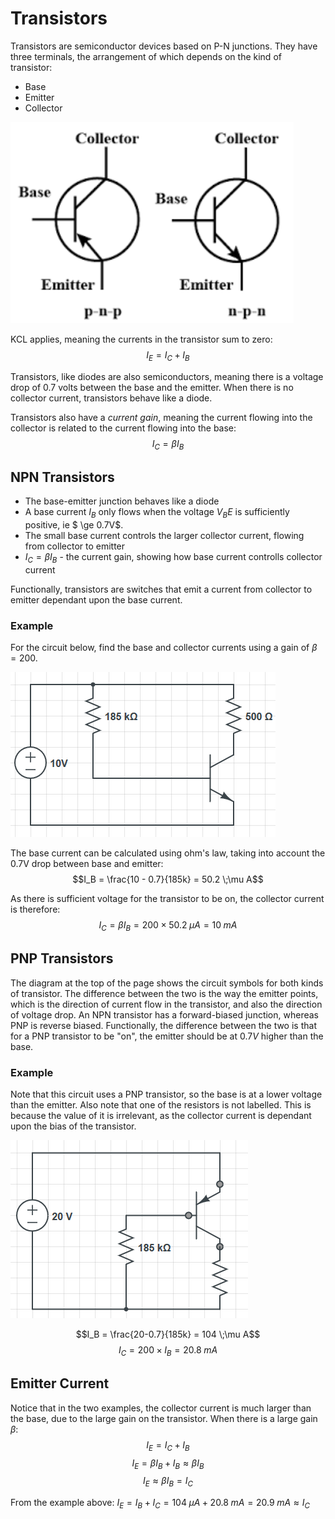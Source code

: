 # Transistors

Transistors are semiconductor devices based on P-N junctions. They have three terminals, the arrangement of which depends on the kind of transistor:

- Base
- Emitter
- Collector

![](./img/teminals.png)

KCL applies, meaning the currents in the transistor sum to zero:
$$I_E = I_C + I_B$$

Transistors, like diodes are also semiconductors, meaning there is a voltage drop of 0.7 volts between the base and the emitter. When there is no collector current, transistors behave like a diode.

Transistors also have a _current gain_, meaning the current flowing into the collector is related to the current flowing into the base:
$$I_C = \beta I_B$$

## NPN Transistors

- The base-emitter junction behaves like a diode
- A base current $I_B$ only flows when the voltage $V_BE$ is sufficiently positive, ie $ \ge 0.7V$.
- The small base current controls the larger collector current, flowing from collector to emitter
- $I_C = \beta I_B$ - the current gain, showing how base current controlls collector current

Functionally, transistors are switches that emit a current from collector to emitter dependant upon the base current.

### Example

For the circuit below, find the base and collector currents using a gain of $\beta = 200$.

![](./img/trans-ex1.png)

The base current can be calculated using ohm's law, taking into account the 0.7V drop between base and emitter:
$$I_B = \frac{10 - 0.7}{185k} = 50.2 \;\mu A$$

As there is sufficient voltage for the transistor to be on, the collector current is therefore:
$$I_C = \beta I_B = 200 \times 50.2 \;\mu A = 10 \; mA$$

## PNP Transistors

The diagram at the top of the page shows the circuit symbols for both kinds of transistor. The difference between the two is the way the emitter points, which is the direction of current flow in the transistor, and also the direction of voltage drop. An NPN transistor has a forward-biased junction, whereas PNP is reverse biased. Functionally, the difference between the two is that for a PNP transistor to be "on", the emitter should be at $0.7V$ higher than the base.

### Example

Note that this circuit uses a PNP transistor, so the base is at a lower voltage than the emitter. Also note that one of the resistors is not labelled. This is because the value of it is irrelevant, as the collector current is dependant upon the bias of the transistor.

![](./img/trans-ex2.png)

$$I_B = \frac{20-0.7}{185k} = 104 \;\mu A$$
$$I_C = 200 \times I_B = 20.8 \; mA$$

## Emitter Current

Notice that in the two examples, the collector current is much larger than the base, due to the large gain on the transistor. When there is a large gain $\beta$:
$$I_E = I_C + I_B$$
$$I_E = \beta I_B + I_B \approx \beta I_B$$
$$I_E \approx \beta I_B = I_C$$

From the example above: $I_E = I_B + I_C = 104 \;\mu A + 20.8 \; mA = 20.9 \; mA \approx I_C$
